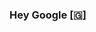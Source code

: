 ### Hey Google [🇬]
<!--
**Someshb0512/Someshb0512** is a ✨ _special_ ✨ repository because its `README.md` (this file) appears on your GitHub profile.

---[![Somesh's github stats](https://github-readme-stats.vercel.app/api?username=Someshb0512&count_private=true)](https://github.com/Someshb0512/github-readme-stats)
